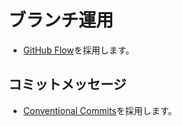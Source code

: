 # ブランチ運用

- [GitHub Flow](https://docs.github.com/ja/get-started/using-github/github-flow)を採用します。

## コミットメッセージ

- [Conventional Commits](https://www.conventionalcommits.org/ja/v1.0.0/)を採用します。
